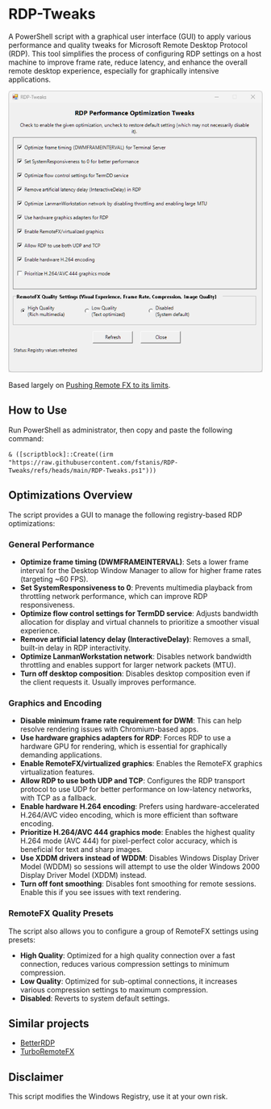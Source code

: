 # RDP-Tweaks

A PowerShell script with a graphical user interface (GUI) to apply various performance and quality tweaks for Microsoft Remote Desktop Protocol (RDP). This tool simplifies the process of configuring RDP settings on a host machine to improve frame rate, reduce latency, and enhance the overall remote desktop experience, especially for graphically intensive applications.

![screenshot](screenshot.png)

Based largely on [Pushing Remote FX to its limits](https://www.reddit.com/r/sysadmin/comments/fv7d12/pushing_remote_fx_to_its_limits/).

## How to Use

Run PowerShell as administrator, then copy and paste the following command:

```
& ([scriptblock]::Create((irm "https://raw.githubusercontent.com/fstanis/RDP-Tweaks/refs/heads/main/RDP-Tweaks.ps1")))
```

## Optimizations Overview

The script provides a GUI to manage the following registry-based RDP optimizations:

### General Performance

- **Optimize frame timing (DWMFRAMEINTERVAL)**: Sets a lower frame interval for the Desktop Window Manager to allow for higher frame rates (targeting ~60 FPS).
- **Set SystemResponsiveness to 0**: Prevents multimedia playback from throttling network performance, which can improve RDP responsiveness.
- **Optimize flow control settings for TermDD service**: Adjusts bandwidth allocation for display and virtual channels to prioritize a smoother visual experience.
- **Remove artificial latency delay (InteractiveDelay)**: Removes a small, built-in delay in RDP interactivity.
- **Optimize LanmanWorkstation network**: Disables network bandwidth throttling and enables support for larger network packets (MTU).
- **Turn off desktop composition**: Disables desktop composition even if the client requests it. Usually improves performance.

### Graphics and Encoding

- **Disable minimum frame rate requirement for DWM**: This can help resolve rendering issues with Chromium-based apps.
- **Use hardware graphics adapters for RDP**: Forces RDP to use a hardware GPU for rendering, which is essential for graphically demanding applications.
- **Enable RemoteFX/virtualized graphics**: Enables the RemoteFX graphics virtualization features.
- **Allow RDP to use both UDP and TCP**: Configures the RDP transport protocol to use UDP for better performance on low-latency networks, with TCP as a fallback.
- **Enable hardware H.264 encoding**: Prefers using hardware-accelerated H.264/AVC video encoding, which is more efficient than software encoding.
- **Prioritize H.264/AVC 444 graphics mode**: Enables the highest quality H.264 mode (AVC 444) for pixel-perfect color accuracy, which is beneficial for text and sharp images.
- **Use XDDM drivers instead of WDDM**: Disables Windows Display Driver Model (WDDM) so sessions will attempt to use the older Windows 2000 Display Driver Model (XDDM) instead.
- **Turn off font smoothing**: Disables font smoothing for remote sessions. Enable this if you see issues with text rendering.

### RemoteFX Quality Presets

The script also allows you to configure a group of RemoteFX settings using presets:

- **High Quality**: Optimized for a high quality connection over a fast connection, reduces various compression settings to minimum compression.
- **Low Quality**: Optimized for sub-optimal connections, it increases various compression settings to maximum compression.
- **Disabled**: Reverts to system default settings.

## Similar projects

- [BetterRDP](https://github.com/Upinel/BetterRDP)
- [TurboRemoteFX](https://github.com/maxprehl/TurboRemoteFX)

## Disclaimer

This script modifies the Windows Registry, use it at your own risk.
